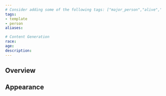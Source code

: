 ```yaml
---
# Consider adding some of the following tags: ["major_person","alive","dead"]
tags:
- template
- person
aliases:

# Content Generation
race:
age:
description:
---
```

## Overview

## Appearance

